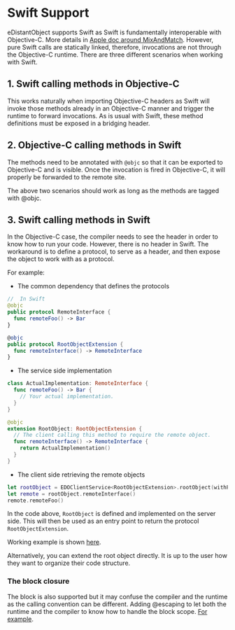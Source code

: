 # Swift Support

eDistantObject supports Swift as Swift is fundamentally interoperable with
Objective-C. More details in [Apple doc around
MixAndMatch](https://developer.apple.com/library/content/documentation/Swift/Conceptual/BuildingCocoaApps/MixandMatch.html).
However, pure Swift calls are statically linked, therefore, invocations are not
through the Objective-C runtime. There are three different scenarios when
working with Swift.

## 1. Swift calling methods in Objective-C

This works naturally when importing Objective-C headers as Swift will invoke
those methods already in an Objective-C manner and trigger the runtime to
forward invocations. As is usual with Swift, these method definitions must be exposed in a bridging header.

## 2. Objective-C calling methods in Swift

The methods need to be annotated with `@objc` so that it can be exported to
Objective-C and is visible. Once the invocation is fired in Objective-C, it will
properly be forwarded to the remote site.

The above two scenarios should work as long as the methods are tagged with
@objc.

## 3. Swift calling methods in Swift

In the Objective-C case, the compiler needs to see the header in order to know how
to run your code. However, there is no header in Swift. The workaround is to
define a protocol, to serve as a header, and then expose the object to work
with as a protocol.

For example:

*   The common dependency that defines the protocols

```swift
//  In Swift
@objc
public protocol RemoteInterface {
  func remoteFoo() -> Bar
}

@objc
public protocol RootObjectExtension {
  func remoteInterface() -> RemoteInterface
}
```

*   The service side implementation

```swift
class ActualImplementation: RemoteInterface {
  func remoteFoo() -> Bar {
    // Your actual implementation.
  }
}

@objc
extension RootObject: RootObjectExtension {
  // The client calling this method to require the remote object.
  func remoteInterface() -> RemoteInterface {
    return ActualImplementation()
  }
}
```

*   The client side retrieving the remote objects

```swift
let rootObject = EDOClientService<RootObjectExtension>.rootObject(withPort: portNumber)
let remote = rootObject.remoteInterface()
remote.remoteFoo()
```

In the code above, `RootObject` is defined and implemented on the server side.
This will then be used as an entry point to return the protocol
`RootObjectExtension`.

Working example is shown
[here](../Service/Tests/FunctionalTests/EDOSwiftUITest.swift).

Alternatively, you can extend the root object directly. It is up to the user how
they want to organize their code structure.

### The block closure

The block is also supported but it may confuse the compiler and the runtime as the calling convention can be different. Adding @escaping to let both the runtime and the compiler to know how to handle the block scope. [For example](../Service/Tests/TestsBundle/EDOTestSwiftProtocol.swift).
